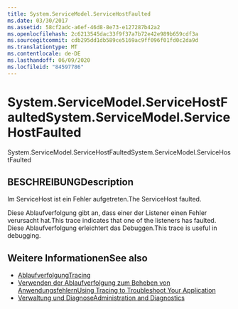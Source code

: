 ```yaml
---
title: System.ServiceModel.ServiceHostFaulted
ms.date: 03/30/2017
ms.assetid: 58cf2adc-a6ef-46d8-8e73-e127287b42a2
ms.openlocfilehash: 2c6213545dac33f9f37a7b72e42e989b659cdf3a
ms.sourcegitcommit: cdb295dd1db589ce5169ac9ff096f01fd0c2da9d
ms.translationtype: MT
ms.contentlocale: de-DE
ms.lasthandoff: 06/09/2020
ms.locfileid: "84597786"
---
```

# <a name="systemservicemodelservicehostfaulted"></a><span data-ttu-id="34619-102">System.ServiceModel.ServiceHostFaulted</span><span class="sxs-lookup"><span data-stu-id="34619-102">System.ServiceModel.ServiceHostFaulted</span></span>
<span data-ttu-id="34619-103">System.ServiceModel.ServiceHostFaulted</span><span class="sxs-lookup"><span data-stu-id="34619-103">System.ServiceModel.ServiceHostFaulted</span></span>  
  
## <a name="description"></a><span data-ttu-id="34619-104">BESCHREIBUNG</span><span class="sxs-lookup"><span data-stu-id="34619-104">Description</span></span>  
 <span data-ttu-id="34619-105">Im ServiceHost ist ein Fehler aufgetreten.</span><span class="sxs-lookup"><span data-stu-id="34619-105">The ServiceHost faulted.</span></span>  
  
 <span data-ttu-id="34619-106">Diese Ablaufverfolgung gibt an, dass einer der Listener einen Fehler verursacht hat.</span><span class="sxs-lookup"><span data-stu-id="34619-106">This trace indicates that one of the listeners has faulted.</span></span> <span data-ttu-id="34619-107">Diese Ablaufverfolgung erleichtert das Debuggen.</span><span class="sxs-lookup"><span data-stu-id="34619-107">This trace is useful in debugging.</span></span>  
  
## <a name="see-also"></a><span data-ttu-id="34619-108">Weitere Informationen</span><span class="sxs-lookup"><span data-stu-id="34619-108">See also</span></span>

- [<span data-ttu-id="34619-109">Ablaufverfolgung</span><span class="sxs-lookup"><span data-stu-id="34619-109">Tracing</span></span>](index.md)
- [<span data-ttu-id="34619-110">Verwenden der Ablaufverfolgung zum Beheben von Anwendungsfehlern</span><span class="sxs-lookup"><span data-stu-id="34619-110">Using Tracing to Troubleshoot Your Application</span></span>](using-tracing-to-troubleshoot-your-application.md)
- [<span data-ttu-id="34619-111">Verwaltung und Diagnose</span><span class="sxs-lookup"><span data-stu-id="34619-111">Administration and Diagnostics</span></span>](../index.md)
